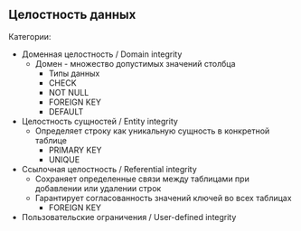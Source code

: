 ## Целостность данных



Категории:

- Доменная целостность / Domain integrity
  - Домен - множество допустимых значений столбца
    - Типы данных
    - CHECK
    - NOT NULL
    - FOREIGN KEY
    - DEFAULT
- Целостность сущностей / Entity integrity
  - Определяет строку как уникальную сущность в конкретной таблице
    - PRIMARY KEY
    - UNIQUE
- Ссылочная целостность / Referential integrity
  - Сохраняет определенные связи между таблицами при добавлении или удалении строк
  - Гарантирует согласованность значений ключей во всех таблицах
    - FOREIGN KEY
- Пользовательские ограничения / User-defined integrity
